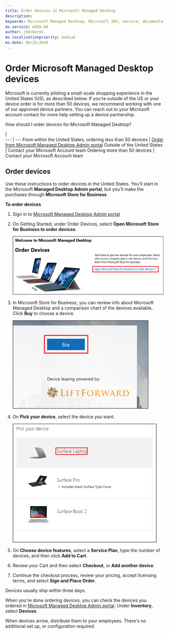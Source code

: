 ```yaml
---
title: Order devices in Microsoft Managed Desktop 
description:  
keywords: Microsoft Managed Desktop, Microsoft 365, service, documentation
ms.service: m365-md
author: jdeckerms
ms.localizationpriority: medium
ms.date: 09/25/2018
---
```


# Order Microsoft Managed Desktop devices

Microsoft is currently piloting a small-scale shopping experience in the United States (US), as described below. If you’re outside of the US or your device order is for more than 50 devices, we recommend working with one of our approved device partners. You can reach out to your Microsoft account contact for more help setting up a device partnership.

How should I order devices for Microsoft Managed Desktop?

  |   
 --- | ---
From within the United States, ordering less than 50 devices | [Order from Microsoft Managed Desktop Admin portal](https://aka.ms/mmdportal)
Outside of the United States | Contact your Microsoft Account team
Ordering more than 50 devices | Contact your Microsoft Account team

## Order devices
Use these instructions to order devices in the United States. You'll start in the Microsoft **Managed Desktop Admin portal**, but you'll make the purchases through **Microsoft Store for Business**. 

 **To order devices**
 1. Sign in to [Microsoft Managed Desktop Admin portal](https://aka.ms/mmdportal)
 2. On Getting Started, under Order Devices, select **Open Microsoft Store for Business to order devices**.
 
    ![Getting Started, Order devices](images/mmd-order-devices.png)
    
3. In Microsoft Store for Business, you can review info about Microsoft Managed Desktop and a comparison chart of the devices available. Click **Buy** to choose a device. 

    ![Store for Business, Buy](images/msfb-buy.png)

4. On **Pick your device**, select the device you want. 

    ![Store for Business, Pick device](images/msfb-pick-device.png)

5. On **Choose device features**, select a **Service Plan**, type the number of devices, and then click **Add to Cart**.

6. Review your Cart and then select **Checkout**, or **Add another device**. 

7. Continue the checkout process, review your pricing, accept licensing terms, and select **Sign and Place Order**. 

Devices usually ship within three days. 

When you're done ordering devices, you can check the devices you ordered in [Microsoft Managed Desktop Admin portal](https://aka.ms/mmdportal). Under **Inventory**, select **Devices**. 

When devices arrive, distribute them to your employees. There's no additional set up, or configuration required. 

